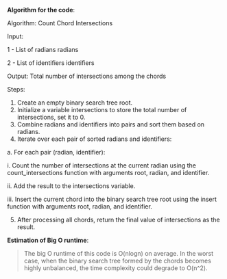 **Algorithm for the code**:

Algorithm: Count Chord Intersections

Input:

1 - List of radians radians

2 - List of identifiers identifiers

Output:
Total number of intersections among the chords


Steps:

1) Create an empty binary search tree root.
2) Initialize a variable intersections to store the total number of intersections, set it to 0.
3) Combine radians and identifiers into pairs and sort them based on radians.
4) Iterate over each pair of sorted radians and identifiers:

a. For each pair (radian, identifier):

i. Count the number of intersections at the current radian using the count_intersections function with arguments root, radian, and identifier.

ii. Add the result to the intersections variable.

iii. Insert the current chord into the binary search tree root using the insert function with arguments root, radian, and identifier.

5) After processing all chords, return the final value of intersections as the result.



**Estimation of Big O runtime**: 
> The big O runtime of this code is O(nlogn) on average.
> In the worst case, when the binary search tree formed by the chords becomes highly unbalanced, the time complexity could degrade to O(n^2).


